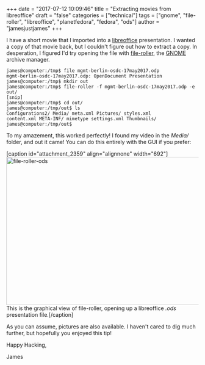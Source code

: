 +++
date = "2017-07-12 10:09:46"
title = "Extracting movies from libreoffice"
draft = "false"
categories = ["technical"]
tags = ["gnome", "file-roller", "libreoffice", "planetfedora", "fedora", "ods"]
author = "jamesjustjames"
+++

I have a short movie that I imported into a <a href="https://libreoffice.org/">libreoffice</a> presentation. I wanted a copy of that movie back, but I couldn't figure out how to extract a copy. In desperation, I figured I'd try opening the file with <a href="https://wiki.gnome.org/Apps/FileRoller">file-roller</a>, the <a href="https://gnome.org/">GNOME</a> archive manager.

```
james@computer:/tmp$ file mgmt-berlin-osdc-17may2017.odp 
mgmt-berlin-osdc-17may2017.odp: OpenDocument Presentation
james@computer:/tmp$ mkdir out
james@computer:/tmp$ file-roller -f mgmt-berlin-osdc-17may2017.odp -e out/
[snip]
james@computer:/tmp$ cd out/
james@computer:/tmp/out$ ls
Configurations2/ Media/ meta.xml Pictures/ styles.xml
content.xml META-INF/ mimetype settings.xml Thumbnails/
james@computer:/tmp/out$
```
To my amazement, this worked perfectly! I found my video in the <em>Media/</em> folder, and out it came! You can do this entirely with the GUI if you prefer:

[caption id="attachment_2359" align="alignnone" width="692"]<img class="alignnone size-full wp-image-2359" src="https://ttboj.files.wordpress.com/2017/07/file-roller-ods.png" alt="file-roller-ods" width="692" height="388" /> This is the graphical view of file-roller, opening up a libreoffice <em>.ods</em> presentation file.[/caption]

As you can assume, pictures are also available. I haven't cared to dig much further, but hopefully you enjoyed this tip!

Happy Hacking,

James

